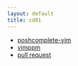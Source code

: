 ```yaml
---
layout: default
title: cd01
---
```


* [poshcomplete-vim](https://github.com/cd01/poshcomplete-vim)
* [vimppm](https://github.com/cd01/vimppm)
* [pull request](https://github.com/pulls?q=is:pr+is:closed+author:cd01+-user:cd01+-repo:hirocaster/wdpress69+-repo:supermomonga/awesome-yamada)

